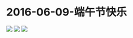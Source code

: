 # 2016-06-09-端午节快乐
![](https://bilicover2016.github.io/Android/2016-06-09-端午节快乐.jpg)
![](https://bilicover2016.github.io/PC/2016-06-09-1.jpg)
![](https://bilicover2016.github.io/PC/2016-06-09-2.jpg)